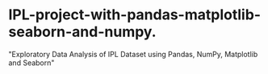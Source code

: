 # IPL-project-with-pandas-matplotlib-seaborn-and-numpy.
"Exploratory Data Analysis of IPL Dataset using Pandas, NumPy, Matplotlib and Seaborn"
